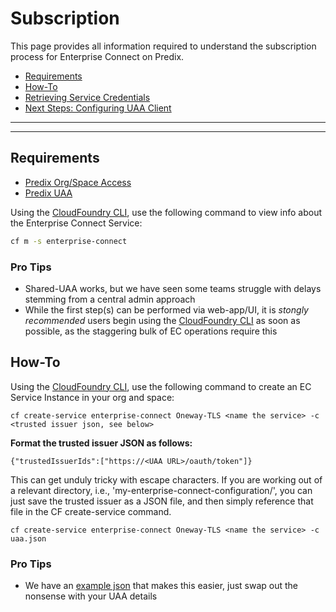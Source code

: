 # Subscription
This page provides all information required to understand the subscription process for Enterprise Connect on Predix.

* [Requirements](#requirements)
* [How-To](#how-to)
* [Retrieving Service Credentials](./service-credentials.md)
* [Next Steps: Configuring UAA Client](./uaa.md)

---
---

## Requirements

* [Predix Org/Space Access](https://docs.cloudfoundry.org/concepts/roles.html)
* [Predix UAA](https://www.predix.io/services/service.html?id=1172)

Using the [CloudFoundry CLI](https://docs.cloudfoundry.org/cf-cli/install-go-cli.html), use the following command to view info about the Enterprise Connect Service: 
 
```bash
cf m -s enterprise-connect
```
 
### Pro Tips
- Shared-UAA works, but we have seen some teams struggle with delays stemming from a central admin approach
- While the first step(s) can be performed via web-app/UI, it is *stongly recommended* users begin using the [CloudFoundry CLI](https://docs.cloudfoundry.org/cf-cli/install-go-cli.html) as soon as possible, as the staggering bulk of EC operations require this

## How-To

Using the [CloudFoundry CLI](https://docs.cloudfoundry.org/cf-cli/install-go-cli.html), use the following command to create an EC Service Instance in your org and space: 

```
cf create-service enterprise-connect Oneway-TLS <name the service> -c <trusted issuer json, see below>
``` 

**Format the trusted issuer JSON as follows:** 

```
{"trustedIssuerIds":["https://<UAA URL>/oauth/token"]}
```

This can get unduly tricky with escape characters. If you are working out of a relevant directory, i.e., 'my-enterprise-connect-configuration/', you can just save the trusted issuer as a JSON file, and then simply reference that file in the CF create-service command. 

```
cf create-service enterprise-connect Oneway-TLS <name the service> -c uaa.json
``` 

### Pro Tips
- We have an [example json](../reference/uaa.json) that makes this easier, just swap out the nonsense with your UAA details

